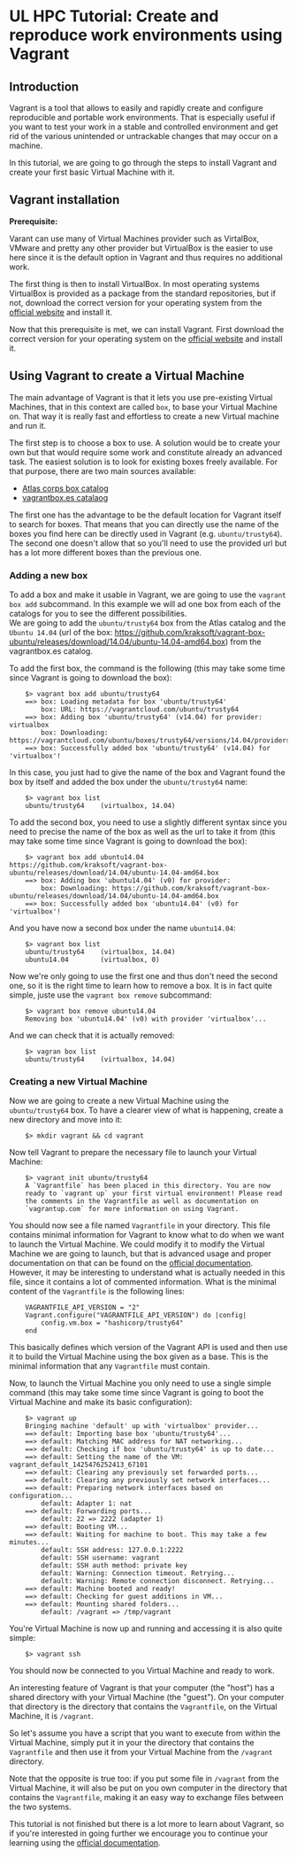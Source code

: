 # UL HPC Tutorial: Create and reproduce work environments using Vagrant

## Introduction

Vagrant is a tool that allows to easily and rapidly create and configure reproducible and portable work environments. That is especially useful if you want to test your work in a stable and controlled environment and get rid of the various unintended or untrackable changes that may occur on a machine.

In this tutorial, we are going to go through the steps to install Vagrant and create your first basic Virtual Machine with it.

## Vagrant installation

**Prerequisite:**

Varant can use many of Virtual Machines provider such as VirtalBox, VMware and pretty any other provider but VirtualBox is the easier to use here since it is the default option in Vagrant and thus requires no additional work.

The first thing is then to install VirtualBox. In most operating systems VirtualBox is provided as a package from the standard repositories, but if not, download the correct version for your operating system from the [official website](https://www.virtualbox.org/wiki/Downloads) and install it.

Now that this prerequisite is met, we can install Vagrant. First download the correct version for your operating system on the [official website](http://www.vagrantup.com/downloads) and install it.

## Using Vagrant to create a Virtual Machine

The main advantage of Vagrant is that it lets you use pre-existing Virtual Machines, that in this context are called `box`, to base your Virtual Machine on. That way it is really fast and effortless to create a new Virtual machine and run it.

The first step is to choose a box to use. A solution would be to create your own but that would require some work and constitute already an advanced task. The easiest solution is to look for existing boxes freely available. For that purpose, there are two main sources available:

- [Atlas corps box catalog](https://atlas.hashicorp.com/boxes/search)
- [vagrantbox.es catalaog](http://www.vagrantbox.es/)

The first one has the advantage to be the default location for Vagrant itself to search for boxes. That means that you can directly use the name of the boxes you find here can be directly used in Vagrant (e.g. `ubuntu/trusty64`).  
The second one doesn't allow that so you'll need to use the provided url but has a lot more different boxes than the previous one.

### Adding a new box

To add a box and make it usable in Vagrant, we are going to use the `vagrant box add` subcommand. In this example we will ad one box from each of the catalogs for you to see the different possibilities.  
We are going to add the `ubuntu/trusty64` box from the Atlas catalog and the `Ubuntu 14.04` (url of the box: https://github.com/kraksoft/vagrant-box-ubuntu/releases/download/14.04/ubuntu-14.04-amd64.box) from the vagrantbox.es catalog.

To add the first box, the command is the following (this may take some time since Vagrant is going to download the box):

        $> vagrant box add ubuntu/trusty64
        ==> box: Loading metadata for box 'ubuntu/trusty64'
            box: URL: https://vagrantcloud.com/ubuntu/trusty64
        ==> box: Adding box 'ubuntu/trusty64' (v14.04) for provider: virtualbox
            box: Downloading: https://vagrantcloud.com/ubuntu/boxes/trusty64/versions/14.04/providers/virtualbox.box
        ==> box: Successfully added box 'ubuntu/trusty64' (v14.04) for 'virtualbox'!
In this case, you just had to give the name of the box and Vagrant found the box by itself and added the box under the `ubuntu/trusty64` name:

        $> vagrant box list
        ubuntu/trusty64    (virtualbox, 14.04)

To add the second box, you need to use a slightly different syntax since you need to precise the name of the box as well as the url to take it from (this may take some time since Vagrant is going to download the box):

        $> vagrant box add ubuntu14.04 https://github.com/kraksoft/vagrant-box-ubuntu/releases/download/14.04/ubuntu-14.04-amd64.box
        ==> box: Adding box 'ubuntu14.04' (v0) for provider: 
            box: Downloading: https://github.com/kraksoft/vagrant-box-ubuntu/releases/download/14.04/ubuntu-14.04-amd64.box
        ==> box: Successfully added box 'ubuntu14.04' (v0) for 'virtualbox'!
And you have now a second box under the name `ubuntu14.04`:

        $> vagrant box list
        ubuntu/trusty64    (virtualbox, 14.04)
        ubuntu14.04        (virtualbox, 0)

Now we're only going to use the first one and thus don't need the second one, so it is the right time to learn how to remove a box. It is in fact quite simple, juste use the `vagrant box remove` subcommand:

        $> vagrant box remove ubuntu14.04
        Removing box 'ubuntu14.04' (v0) with provider 'virtualbox'...
And we can check that it is actually removed:

        $> vagran box list
        ubuntu/trusty64    (virtualbox, 14.04)

### Creating a new Virtual Machine

Now we are going to create a new Virtual Machine using the `ubuntu/trusty64` box. To have a clearer view of what is happening, create a new directory and move into it:

        $> mkdir vagrant && cd vagrant

Now tell Vagrant to prepare the necessary file to launch your Virtual Machine:

        $> vagrant init ubuntu/trusty64
        A `Vagrantfile` has been placed in this directory. You are now
        ready to `vagrant up` your first virtual environment! Please read
        the comments in the Vagrantfile as well as documentation on
        `vagrantup.com` for more information on using Vagrant.
You should now see a file named `Vagrantfile` in your directory. This file contains minimal information for Vagrant to know what to do when we want to launch the Virtual Machine. We could modify it to modify the Virtual Machine we are going to launch, but that is advanced usage and proper documentation on that can be found on the [official documentation](http://docs.vagrantup.com/v2/). However, it may be interesting to understand what is actually needed in this file, since it contains a lot of commented information. What is the minimal content of the `Vagrantfile` is the following lines:

        VAGRANTFILE_API_VERSION = "2"
        Vagrant.configure("VAGRANTFILE_API_VERSION") do |config|
            config.vm.box = "hashicorp/trusty64"
        end
This basically defines which version of the Vagrant API is used and then use it to build the Virtual Machine using the box given as a base. This is the minimal information that any `Vagrantfile` must contain.

Now, to launch the Virtual Machine you only need to use a single simple command (this may take some time since Vagrant is going to boot the Virtual Machine and make its basic configuration):

        $> vagrant up
        Bringing machine 'default' up with 'virtualbox' provider...
        ==> default: Importing base box 'ubuntu/trusty64'...
        ==> default: Matching MAC address for NAT networking...
        ==> default: Checking if box 'ubuntu/trusty64' is up to date...
        ==> default: Setting the name of the VM: vagrant_default_1425476252413_67101
        ==> default: Clearing any previously set forwarded ports...
        ==> default: Clearing any previously set network interfaces...
        ==> default: Preparing network interfaces based on configuration...
            default: Adapter 1: nat
        ==> default: Forwarding ports...
            default: 22 => 2222 (adapter 1)
        ==> default: Booting VM...
        ==> default: Waiting for machine to boot. This may take a few minutes...
            default: SSH address: 127.0.0.1:2222
            default: SSH username: vagrant
            default: SSH auth method: private key
            default: Warning: Connection timeout. Retrying...
            default: Warning: Remote connection disconnect. Retrying...
        ==> default: Machine booted and ready!
        ==> default: Checking for guest additions in VM...
        ==> default: Mounting shared folders...
            default: /vagrant => /tmp/vagrant
You're Virtual Machine is now up and running and accessing it is also quite simple:

        $> vagrant ssh
You should now be connected to you Virtual Machine and ready to work.

An interesting feature of Vagrant is that your computer (the "host") has a shared directory with your Virtual Machine (the "guest"). On your computer that directory is the directory that contains the `Vagrantfile`, on the Virtual Machine, it is `/vagrant`.

So let's assume you have a script that you want to execute from within the Virtual Machine, simply put it in your the directory that contains the `Vagrantfile` and then use it from your Virtual Machine from the `/vagrant` directory.

Note that the opposite is true too: if you put some file in `/vagrant` from the Virtual Machine, it will also be put on you own computer in the directory that contains the `Vagrantfile`, making it an easy way to exchange files between the two systems.

This tutorial is not finished but there is a lot more to learn about Vagrant, so if you're interested in going further we encourage you to continue your learning using the [official documentation](http://docs.vagrantup.com/v2/).
